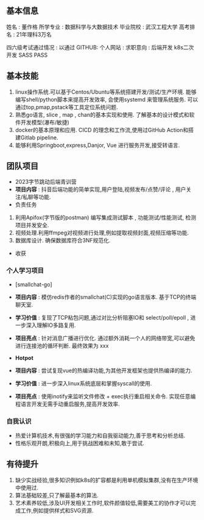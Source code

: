 
## 基本信息

姓名 : 董作格
所学专业 : 数据科学与大数据技术
毕业院校 : 武汉工程大学
高考排名 : 21年理科3万名 

四六级考试通过情况 : 以通过
GITHUB: 
个人网站 : 
求职意向 : 后端开发 k8s二次开发  SASS PASS  

## 基本技能 

1. linux操作系统.可以基于Centos/Ubuntu等系统搭建开发/测试/生产环境.  能够编写shell/python脚本来提高开发效率, 会使用systemd 来管理系统服务. 可以通过top,pmap,pstack等工具定位系统问题.
2. 熟悉go语言, slice , map , chan的基本实现和使用. 了解基本的设计模式和软件开发模型(瀑布/敏捷)
3. docker的基本原理和应用. CICD 的理念和工作流,使用过GitHub Action和搭建Gitlab pipeline.
5. 能够利用Springboot,express,Danjor, Vue 进行服务开发,接受转语言. 


## 团队项目 

- 2023字节跳动后端青训营 
- **项目内容** : 抖音后端功能的简单实现,用户登陆,视频发布/点赞/评论 , 用户关注/私聊等功能. 
- 负责任务
1. 利用Apifox(字节版的postman) 编写集成测试脚本 , 功能测试/性能测试, 检测项目并发安全. 
2. 视频处理.利用ffmpeg对视频进行处理,例如提取视频封面,视频压缩等功能.  
3. 数据库设计.  确保数据库符合3NF规范化. 


- 收获 

### 个人学习项目 

- [smallchat-go] 
- **项目内容** : 模仿redis作者的smallchat(C)实现的go语言版本. 基于TCP的终端聊天室.
- **学习价值** : 复现了TCP粘包问题,通过对比分析阻塞IO和 select/poll/epoll , 进一步深入理解IO多路复用.
- **项目亮点** : 针对消息广播进行优化. 通过额外消耗一个人的网络带宽,可以避免进行连接池的循环判断. 最终效果为 xxx

- **Hotpot** 
- **项目内容** : 尝试复现vue的热编译功能,为其他开发框架也提供热编译的能力. 
- **学习价值** : 进一步深入linux系统底层和掌握syscall的使用. 
- **项目亮点** : 使用inotify来监听文件修改 + exec执行重启相关命令. 实现任意编程语言开发无需手动重启服务,提高开发效率.



### 自我认识 

- 热爱计算机技术,有很强的学习能力和自我驱动能力,善于思考和分析总结. 
- 性格乐观开朗,积极向上,用于挑战困难和未知,敢于尝试. 


## 有待提升

1. 缺少实战经验,很多知识例如k8s的扩容都是利用单机模拟集群,没有在生产环境中使用过. 
2. 算法基础较差,只了解最基本的算法.  
3. 艺术素养较低,涉及UI开发相关工作时,软件颜值较低,需要美工的协作才可以完成工作,例如提供样式和SVG资源. 



